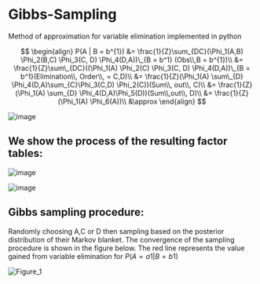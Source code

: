 # Gibbs-Sampling
Method of approximation for variable elimination implemented in python

$$
\begin{align}
    P(A | B = b^{1}) 
    &= \frac{1}{Z}\sum_{DC}(\Phi_1(A,B) \Phi_2(B,C) \Phi_3(C, D) \Phi_4(D,A))\_{B = b^1} (Obs\\,B = b^{1})\\
    &= \frac{1}{Z}\sum\_{DC}((\Phi_1(A) \Phi_2(C) \Phi_3(C, D) \Phi_4(D,A))\_{B = b^1}(Elimination\\, Order\\, = C,D)\\
    &= \frac{1}{Z}(\Phi_1(A) \sum\_{D} \Phi_4(D,A)\sum_{C}\Phi_3(C,D) \Phi_2(C))(Sum\\, out\\,  C)\\
    &= \frac{1}{Z}(\Phi_1(A) \sum_{D} \Phi_4(D,A)\Phi_5(D))(Sum\\,out\\, D)\\
    &= \frac{1}{Z}(\Phi_1(A) \Phi_6(A))\\
    &\approx
\end{align}
$$

![image](https://github.com/sebastian9991/Gibbs-Sampling/assets/61892815/53620747-6544-44b9-9624-d1e49a506dc2)

## We show the process of the resulting factor tables: 

![image](https://github.com/sebastian9991/Gibbs-Sampling/assets/61892815/9aaf3901-af54-443f-b1a8-6e77d4d03bca)

![image](https://github.com/sebastian9991/Gibbs-Sampling/assets/61892815/9f5ee612-a6b7-425d-b691-5f231fb14fb0)

## Gibbs sampling procedure: 

Randomly choosing A,C or D then sampling based on the posterior distribution
of their Markov blanket. The convergence of the sampling procedure is shown
in the figure below. The red line represents the value gained from variable elimination for $P(A = a1|B = b1)$

![Figure_1](https://github.com/sebastian9991/Gibbs-Sampling/assets/61892815/4ab2061a-0109-4ee7-bb2d-3247da09cd7a)


